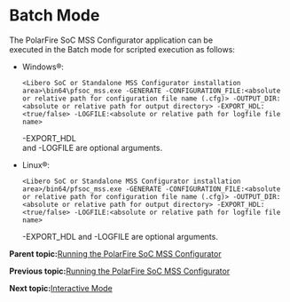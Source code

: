 # Batch Mode

The PolarFire SoC MSS Configurator application can be<br /> executed in the Batch mode for scripted execution as follows:

-   Windows®:

    ```
    <Libero SoC or Standalone MSS Configurator installation area>\bin64\pfsoc_mss.exe -GENERATE -CONFIGURATION_FILE:<absolute or relative path for configuration file name (.cfg)> -OUTPUT_DIR:<absolute or relative path for output directory> -EXPORT_HDL:<true/false> -LOGFILE:<absolute or relative path for logfile file name>
    ```

    -EXPORT\_HDL<br /> and -LOGFILE are optional arguments.

-   Linux®:

    ```
    <Libero SoC or Standalone MSS Configurator installation area>/bin64/pfsoc_mss.exe -GENERATE -CONFIGURATION_FILE:<absolute or relative path for configuration file name (.cfg)> -OUTPUT_DIR:<absolute or relative path for output directory> -EXPORT_HDL:<true/false> -LOGFILE:<absolute or relative path for logfile file name> 
    ```

    -EXPORT\_HDL and -LOGFILE are optional arguments.


**Parent topic:**[Running the PolarFire SoC MSS Configurator](GUID-792708C5-4B07-4EB0-9936-A1B60175C84A.md)

**Previous topic:**[Running the PolarFire SoC MSS Configurator](GUID-792708C5-4B07-4EB0-9936-A1B60175C84A.md)

**Next topic:**[Interactive Mode](GUID-0384395B-E955-4998-9F8F-83B73FB5E283.md)

